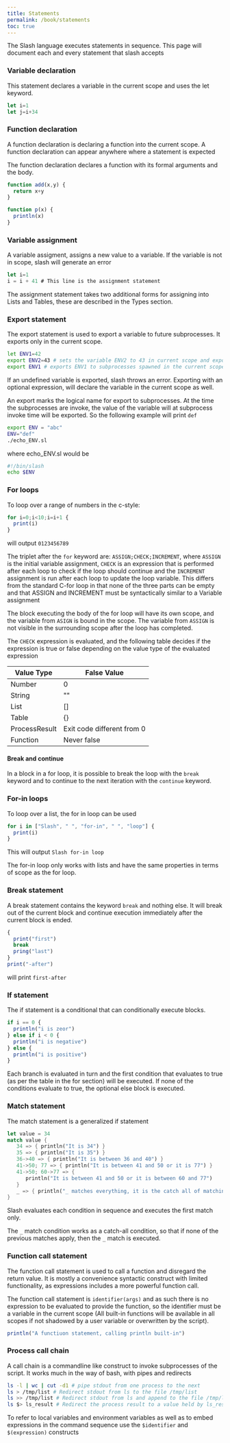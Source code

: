 ```yaml
---
title: Statements
permalink: /book/statements
toc: true
---
```

The Slash language executes statements in sequence. This page will 
document each and every statement that slash accepts

### Variable declaration
This statement declares a variable in the current scope and uses the
let keyword. 
```javascript
let i=1
let j=i+34
```

### Function declaration
A function declaration is declaring a function into the current scope. 
A function declaration can appear anywhere where a statement is
expected

The function declaration declares a function with its formal arguments
and the body.
```javascript
function add(x,y) {
  return x+y
}

function p(x) {
  println(x)
}
```

### Variable assignment
A variable assigment, assigns a new value to a variable. If the variable is
not in scope, slash will generate an error

```javascript
let i=1
i = i + 41 # This line is the assignment statement
```
The assignment statement takes two additional forms for assigning 
into Lists and Tables, these are described in the Types section.

### Export statement
The export statement is used to export a variable to future subprocesses. 
It exports only in the current scope. 

```bash
let ENV1=42
export ENV2=43 # sets the variable ENV2 to 43 in current scope and exports it for subprocesses spawned in the current scope
export ENV1 # exports ENV1 to subprocesses spawned in the current scope
```

If an undefined variable is exported, slash throws an error. 
Exporting with an optional expression, will declare the variable
in the current scope as well.

An export marks the logical name for export to subprocesses. At the time the subprocesses are invoke, the value of 
the variable will at subprocess invoke time will be exported. So the following example will print ```def```
```bash
export ENV = "abc"
ENV="def"
./echo_ENV.sl
```
where echo_ENV.sl would be
```bash
#!/bin/slash
echo $ENV
```

### For loops
To loop over a range of numbers in the c-style:
```javascript
for i=0;i<10;i=i+1 {
  print(i)
}
```
will output `` 0123456789 ``

The triplet after the ``for`` keyword are: ``ASSIGN;CHECK;INCREMENT``, where ``ASSIGN`` is
the initial variable assignment, ``CHECK`` is an expression that is performed after each loop 
to check if the loop should continue and the ``INCREMENT`` assignment is run after each loop to
update the loop variable. This differs from the standard C-for loop in that none of the three parts
can be empty and that ASSIGN and INCREMENT must be syntactically similar to a Variable assignment

The block executing the body of the for loop will have its own scope, and the variable from 
``ASIGN`` is bound in the scope. The variable from ``ASSIGN`` is not visible in the surrounding
scope after the loop has completed.

The ``CHECK`` expression is evaluated, and the following table decides if the expression is true or 
false depending on the value type of the evaluated expression

| Value Type | False Value |
| ---------- | ----- |
| Number     | 0     |
| String     | ""    |
| List       | []    |
| Table      | {}    |
| ProcessResult | Exit code different from 0 |
| Function | Never false |

#### Break and continue
In a block in a for loop, it is possible to break the loop with the ``break`` keyword and to 
continue to the next iteration with the ``continue`` keyword.

### For-in loops
To loop over a list, the for in loop can be used
```javascript
for i in ["Slash", " ", "for-in", " ", "loop"] {
  print(i)
}
```

This will output ``Slash for-in loop``

The for-in loop only works with lists and have the same properties in terms of scope as the for loop.

### Break statement
A break statement contains the keyword ``break`` and nothing else. It will break out of the current
block and continue execution immediately after the current block is ended.

```javascript
{
  print("first")
  break
  pring("last")
}
print("-after")
```
will print ``first-after``

### If statement
The if statement is a conditional that can conditionally execute blocks.

```javascript
if i == 0 {
  println("i is zeor")
} else if i < 0 {
  println("i is negative")
} else {
  println("i is positive")
}
```

Each branch is evaluated in turn and the first condition that evaluates to true (as per the table in the for section)
will be executed. If none of the conditions evaluate to true, the optional else block is executed.

### Match statement
The match statement is a generalized if statement 

```rust
let value = 34
match value {
   34 => { println("It is 34") }
   35 => { println("It is 35") }
   36->40 => { println("It is between 36 and 40") }
   41->50; 77 => { println("It is between 41 and 50 or it is 77") }
   41->50; 60->77 => { 
      println("It is between 41 and 50 or it is between 60 and 77") 
   }
   _ => { println("_ matches everything, it is the catch all of matching")}
}
```
Slash evaluates each condition in sequence and executes the first match only.

The ``_`` match condition works as a catch-all condition, so that if none of the previous 
matches apply, then the ``_`` match is executed.

### Function call statement
The function call statement is used to call a function and disregard the return value. It is mostly a convenience 
syntactic construct with limited functionality, as expressions includes a more powerful function call.

The function call statement is ``identifier(args)`` and as such there is no expression to be evaluated to provide the 
function, so the identifier must be a variable in the current scope (All built-in functions will be available in 
all scopes if not shadowed by a user variable or overwritten by the script).

```javascript
println("A functiuon statement, calling println built-in")
```

### Process call chain
A call chain is a commandline like construct to invoke subprocesses of the script. It works much in the way
of bash, with pipes and redirects

```bash
ls -l | wc | cut -d1 # pipe stdout from one process to the next 
ls > /tmp/list # Redirect stdout from ls to the file /tmp/list
ls >> /tmp/list # Redirect stdout from ls and append to the file /tmp/list 
ls $> ls_result # Redirect the process result to a value held by ls_result
```

To refer to local variables and environment variables as well as to embed expressions in the command sequence 
use the ``$identifier`` and ``$(expression)`` constructs